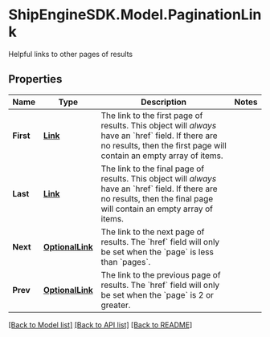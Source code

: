 # ShipEngineSDK.Model.PaginationLink
Helpful links to other pages of results

## Properties

Name | Type | Description | Notes
------------ | ------------- | ------------- | -------------
**First** | [**Link**](Link.md) | The link to the first page of results.  This object will _always_ have an &#x60;href&#x60; field. If there are no results, then the first page will contain an empty array of items.  | 
**Last** | [**Link**](Link.md) | The link to the final page of results.  This object will _always_ have an &#x60;href&#x60; field. If there are no results, then the final page will contain an empty array of items.  | 
**Next** | [**OptionalLink**](OptionalLink.md) | The link to the next page of results.  The &#x60;href&#x60; field will only be set when the &#x60;page&#x60; is less than &#x60;pages&#x60;.  | 
**Prev** | [**OptionalLink**](OptionalLink.md) | The link to the previous page of results.  The &#x60;href&#x60; field will only be set when the &#x60;page&#x60; is 2 or greater.  | 

[[Back to Model list]](../../README.md#documentation-for-models) [[Back to API list]](../../README.md#documentation-for-api-endpoints) [[Back to README]](../../README.md)

